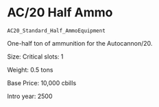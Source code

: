 # AC/20 Half Ammo

`AC20_Standard_Half_AmmoEquipment`

One-half ton of ammunition for the Autocannon/20.

Size: Critical slots: 1

Weight: 0.5 tons

Base Price: 10,000 cbills

Intro year: 2500

